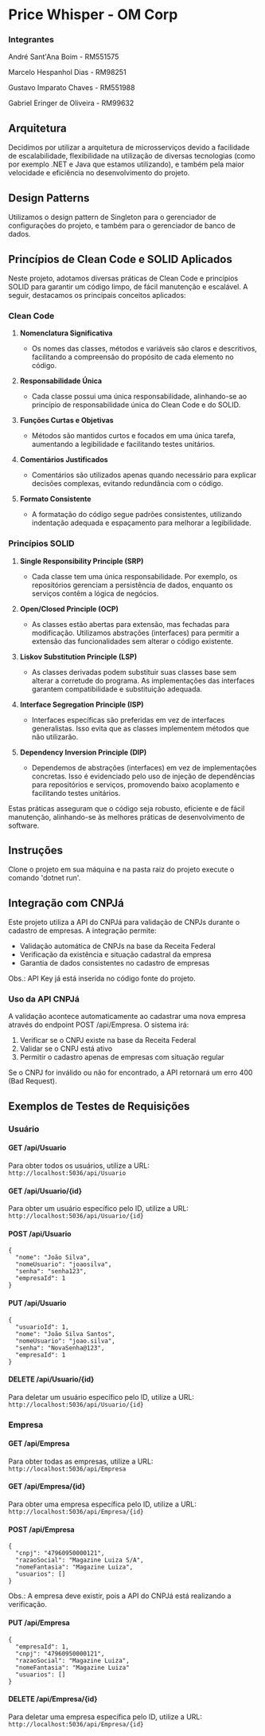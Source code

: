 # Price Whisper - OM Corp
### Integrantes
André Sant'Ana Boim - RM551575

Marcelo Hespanhol Dias - RM98251

Gustavo Imparato Chaves - RM551988

Gabriel Eringer de Oliveira - RM99632


## Arquitetura
Decidimos por utilizar a arquitetura de microsserviços devido a facilidade de escalabilidade, flexibilidade na utilização de diversas tecnologias (como por exemplo .NET e Java que estamos utilizando), 
e também pela maior velocidade e eficiência no desenvolvimento do projeto.

## Design Patterns
Utilizamos o design pattern de Singleton para o gerenciador de configurações do projeto, e também para o gerenciador de banco de dados.

## Princípios de Clean Code e SOLID Aplicados

Neste projeto, adotamos diversas práticas de Clean Code e princípios SOLID para garantir um código limpo, de fácil manutenção e escalável. A seguir, destacamos os principais conceitos aplicados:

### Clean Code

1. **Nomenclatura Significativa**
   - Os nomes das classes, métodos e variáveis são claros e descritivos, facilitando a compreensão do propósito de cada elemento no código.

2. **Responsabilidade Única**
   - Cada classe possui uma única responsabilidade, alinhando-se ao princípio de responsabilidade única do Clean Code e do SOLID.

3. **Funções Curtas e Objetivas**
   - Métodos são mantidos curtos e focados em uma única tarefa, aumentando a legibilidade e facilitando testes unitários.

4. **Comentários Justificados**
   - Comentários são utilizados apenas quando necessário para explicar decisões complexas, evitando redundância com o código.

5. **Formato Consistente**
   - A formatação do código segue padrões consistentes, utilizando indentação adequada e espaçamento para melhorar a legibilidade.

### Princípios SOLID

1. **Single Responsibility Principle (SRP)**
   - Cada classe tem uma única responsabilidade. Por exemplo, os repositórios gerenciam a persistência de dados, enquanto os serviços contêm a lógica de negócios.

2. **Open/Closed Principle (OCP)**
   - As classes estão abertas para extensão, mas fechadas para modificação. Utilizamos abstrações (interfaces) para permitir a extensão das funcionalidades sem alterar o código existente.

3. **Liskov Substitution Principle (LSP)**
   - As classes derivadas podem substituir suas classes base sem alterar a corretude do programa. As implementações das interfaces garantem compatibilidade e substituição adequada.

4. **Interface Segregation Principle (ISP)**
   - Interfaces específicas são preferidas em vez de interfaces generalistas. Isso evita que as classes implementem métodos que não utilizarão.

5. **Dependency Inversion Principle (DIP)**
   - Dependemos de abstrações (interfaces) em vez de implementações concretas. Isso é evidenciado pelo uso de injeção de dependências para repositórios e serviços, promovendo baixo acoplamento e facilitando testes unitários.

Estas práticas asseguram que o código seja robusto, eficiente e de fácil manutenção, alinhando-se às melhores práticas de desenvolvimento de software.

## Instruções
Clone o projeto em sua máquina e na pasta raiz do projeto execute o comando 'dotnet run'.

## Integração com CNPJá

Este projeto utiliza a API do CNPJá para validação de CNPJs durante o cadastro de empresas. A integração permite:

- Validação automática de CNPJs na base da Receita Federal
- Verificação da existência e situação cadastral da empresa
- Garantia de dados consistentes no cadastro de empresas

Obs.: API Key já está inserida no código fonte do projeto.

### Uso da API CNPJá

A validação acontece automaticamente ao cadastrar uma nova empresa através do endpoint POST /api/Empresa. O sistema irá:

1. Verificar se o CNPJ existe na base da Receita Federal
2. Validar se o CNPJ está ativo
3. Permitir o cadastro apenas de empresas com situação regular

Se o CNPJ for inválido ou não for encontrado, a API retornará um erro 400 (Bad Request).

## Exemplos de Testes de Requisições

### Usuário

#### GET /api/Usuario
Para obter todos os usuários, utilize a URL: `http://localhost:5036/api/Usuario`

#### GET /api/Usuario/{id}
Para obter um usuário específico pelo ID, utilize a URL: `http://localhost:5036/api/Usuario/{id}`

#### POST /api/Usuario
```
{
  "nome": "João Silva",
  "nomeUsuario": "joaosilva",
  "senha": "senha123",
  "empresaId": 1
}
```

#### PUT /api/Usuario
```
{
  "usuarioId": 1,
  "nome": "João Silva Santos",
  "nomeUsuario": "joao.silva",
  "senha": "NovaSenha@123",
  "empresaId": 1
}
```

#### DELETE /api/Usuario/{id}
Para deletar um usuário específico pelo ID, utilize a URL: `http://localhost:5036/api/Usuario/{id}`

### Empresa

#### GET /api/Empresa
Para obter todas as empresas, utilize a URL: `http://localhost:5036/api/Empresa`

#### GET /api/Empresa/{id}
Para obter uma empresa específica pelo ID, utilize a URL: `http://localhost:5036/api/Empresa/{id}`

#### POST /api/Empresa
```
{
  "cnpj": "47960950000121",
  "razaoSocial": "Magazine Luiza S/A",
  "nomeFantasia": "Magazine Luiza",
  "usuarios": []
}
```
Obs.: A empresa deve existir, pois a API do CNPJá está realizando a verificação.

#### PUT /api/Empresa
```
{
  "empresaId": 1,
  "cnpj": "47960950000121",
  "razaoSocial": "Magazine Luiza",
  "nomeFantasia": "Magazine Luiza"
  "usuarios": []
}
```

#### DELETE /api/Empresa/{id}
Para deletar uma empresa específica pelo ID, utilize a URL: `http://localhost:5036/api/Empresa/{id}`


